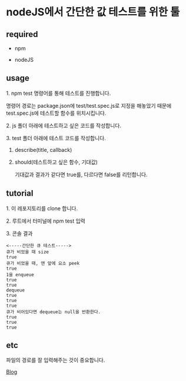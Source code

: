 # nodeJS에서 간단한 값 테스트를 위한 툴

## required

- npm

- nodeJS

## usage

1\. npm test 명령어를 통해 테스트를 진행합니다.

명령어 경로는 package.json에 test/test.spec.js로 지정을 해놓았기 때문에 test.spec.js에 테스트할 함수를 위치시킵니다.

2\. js 폴더 아래에 테스트하고 싶은 코드를 작성합니다.

3\. test 폴더 아래에 테스트 코드를 작성합니다.

1. describe(title, callback)

2. should(테스트하고 싶은 함수, 기대값)

   기대값과 결과가 같다면 true를, 다르다면 false를 리턴합니다.

## tutorial

1\. 이 레포지토리를 clone 합니다.

2\. 루트에서 터미널에 npm test 입력

3\. 콘솔 결과

```
<-----간단한 큐 테스트----->
큐가 비었을 때 size
true
큐가 비었을 때, 맨 앞에 요소 peek
true
1을 enqueue
true
true
dequeue
true
true
true
큐가 비어있다면 dequeue는 null을 반환한다.
true
true
true
```

## etc

파일의 경로를 잘 입력해주는 것이 중요합니다.

[Blog](https://ryong9rrr.tistory.com/9)
